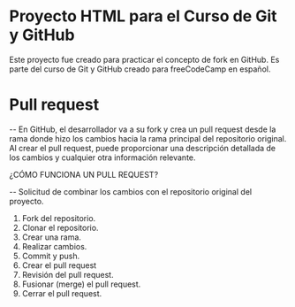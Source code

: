 # Proyecto HTML para el Curso de Git y GitHub

Este proyecto fue creado para practicar el concepto de fork en GitHub. Es parte del curso de Git y GitHub creado para freeCodeCamp en español.

# Pull request

-- En GitHub, el desarrollador va a su fork y crea un pull request desde la rama donde hizo los cambios hacia la rama principal del repositorio original. Al crear el pull request, puede proporcionar una descripción detallada de los cambios y cualquier otra información relevante.

¿CÓMO FUNCIONA UN PULL REQUEST?

-- Solicitud de combinar los cambios con el repositorio original del proyecto.

1. Fork del repositorio.
2. Clonar el repositorio.
3. Crear una rama.
4. Realizar cambios.
5. Commit y push.
6. Crear el pull request
7. Revisión del pull request.
8. Fusionar (merge) el pull request.
9. Cerrar el pull request.
